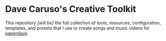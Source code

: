# Dave Caruso's Creative Toolkit

This repository _\[will be\]_ the full collection of tools, resources, configuration, templates, and presets that I use to create songs and music videos for [paperdave](https://paperdave.net).
